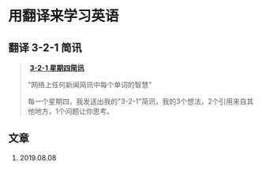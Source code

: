 # 用翻译来学习英语

## 翻译 3-2-1 简讯

>
>
>​                                                                             **[3-2-1 星期四简讯](https://jamesclear.com/3-2-1)**
>
>"网络上任何新闻简讯中每个单词的智慧"
>
>  每一个星期四，我发送出我的"3-2-1"简讯，我的3个想法，2个引用来自其他地方，1个问题让你思考。     

## 文章

1. 2019.08.08

   

